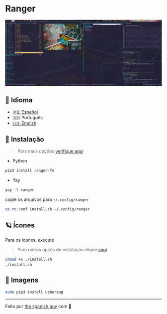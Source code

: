 # Ranger

![ranger](../../.screenshots/ranger.png)

## :speech_balloon: Idioma

- [:peru: Español](./README.es.md)
- :brazil: Português
- [:us: English](./README.us.md)


## :wrench: Instalação

> Para mais opções [verifique aqui](https://github.com/ranger/ranger#installing)

- Python

```bash
pip3 install ranger-fm
```

- Yay

```bash
yay -S ranger
```

copie os arquivos para `~/.config/ranger`

```bash
cp rc.conf install.sh ~/.config/ranger
```

## :ringed_planet: Ícones

Para os ícones, execute

> Para outras opçẽs de instalação clique [aqui](https://github.com/alexanderjeurissen/ranger_devicons#install-instructions)

```bash
chmod +x ./install.sh
./install.sh
```

## :milky_way: Imagens

```bash
sudo pip3 install ueberzug
```

---

Feito por [the spanish guy](https://github.com/the-spanish-guy) com :purple_heart:
